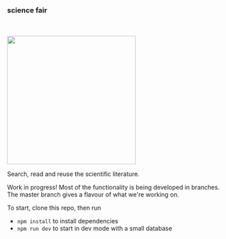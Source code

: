 <p align="center"><h3>science fair</h3><br><br><img width="300px" src="https://raw.githubusercontent.com/codeforscience/sciencefair/master/icon/logo.png"></p>

Search, read and reuse the scientific literature.

Work in progress! Most of the functionality is being developed in branches. The master branch gives a flavour of what we're working on.

To start, clone this repo, then run

- `npm install` to install dependencies
- `npm run dev` to start in dev mode with a small database
